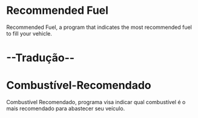# Recommended Fuel 
Recommended Fuel, a program that indicates the most recommended fuel to fill your vehicle. 

# --Tradução--
# Combustível-Recomendado
Combustível Recomendado, programa visa indicar qual combustível é o mais recomendado para abastecer seu veículo.
